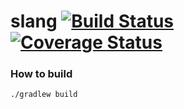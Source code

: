 slang [![Build Status](https://travis-ci.org/Blackrush/slang.svg)](https://travis-ci.org/Blackrush/slang) [![Coverage Status](https://coveralls.io/repos/Blackrush/slang/badge.svg?branch=master&service=github)](https://coveralls.io/github/Blackrush/slang?branch=master)
=====

### How to build

`./gradlew build`
